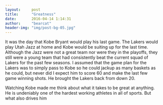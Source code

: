 ```yaml
---
layout:     post
title:      "Greatness"
date:       2016-04-14 1:14:31
author:     "bearcat"
header-img: "img/post-bg-05.jpg"
---
```


It was the day that Kobe Bryant would play his last game. The Lakers would play
Utah Jazz at home and Kobe would be suiting up for the last time. Although the
Jazz were not a great team nor were they in the playoffs, they still were a
young team that had consistently beat the current squad of Lakers for the past
few seasons. I assumed that the game plan for the Lakers was to simply pass to
Kobe so he could jackup as many baskets as he could, but never did I expect
him to score 60 and make the last few game winning shots. He brought the Lakers
back from down 20.

Watching Kobe made me think about what it takes to be great at anything.
He is undeniably one of the hardest working athletes in all of sports.
But what also drives him 
